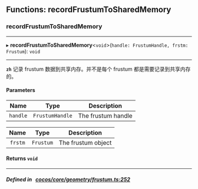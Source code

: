 ## Functions: recordFrustumToSharedMemory

### recordFrustumToSharedMemory


___
▸ **recordFrustumToSharedMemory**<`void`\>(`handle: FrustumHandle, frstm: Frustum`): `void`
___



**`zh`** 
记录 frustum 数据到共享内存。并不是每个 frustum 都是需要记录到共享内存的。



#### Parameters

| Name | Type | Description |
| :------: | :------: | :------: |
| `handle` | `FrustumHandle` | The frustum handle  |

| Name | Type | Description |
| :------: | :------: | :------: |
| `frstm` | `Frustum` | The frustum object  |


#### Returns `void` 
___


##### Defined in &nbsp;   [cocos/core/geometry/frustum.ts:252](https://github.com/cocos-creator/engine/blob/c7bf6b8a9/cocos/core/geometry/frustum.ts#L252)&nbsp;
